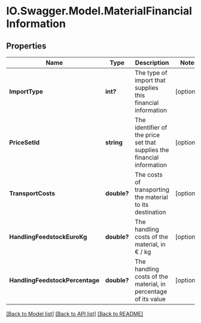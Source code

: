 # IO.Swagger.Model.MaterialFinancialInformation
## Properties

Name | Type | Description | Notes
------------ | ------------- | ------------- | -------------
**ImportType** | **int?** | The type of import that supplies this financial information | [optional] 
**PriceSetId** | **string** | The identifier of the price set that supplies the financial information | [optional] 
**TransportCosts** | **double?** | The costs of transporting the material to its destination | [optional] 
**HandlingFeedstockEuroKg** | **double?** | The handling costs of the material, in € / kg | [optional] 
**HandlingFeedstockPercentage** | **double?** | The handling costs of the material, in percentage of its value | [optional] 

[[Back to Model list]](../README.md#documentation-for-models) [[Back to API list]](../README.md#documentation-for-api-endpoints) [[Back to README]](../README.md)

